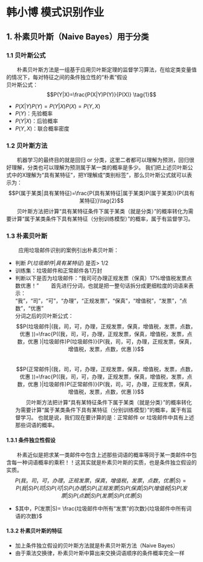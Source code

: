 # 韩小博 模式识别作业
## 1. 朴素贝叶斯（Naive Bayes）用于分类
### 1.1 贝叶斯公式
&emsp;&emsp;朴素贝叶斯方法是一组基于应用贝叶斯定理的监督学习算法，在给定类变量值的情况下，每对特征之间的条件独立性的“朴素”假设  
贝叶斯公式： 
 $$P(Y|X)=\frac{P(X|Y)P(Y)}{P(X)} \tag{1}$$
- $P(X|Y)P(Y)=P(Y|X)P(X)=P(Y,X)$  
- $P(Y)$：先验概率  
- $P(Y|X)$：后验概率 
- $P(Y,X)$：联合概率密度  
### 1.2 贝叶斯方法 
&emsp;&emsp;机器学习的最终目的就是回归 or 分类，这里二者都可以理解为预测，回归很好理解，分类也可以理解为预测属于某一类的概率是多少。 我们把上述贝叶斯公式中的X理解为“具有某特征”，把Y理解成“类别标签”，那么贝叶斯公式就可以表示为：
$$P(属于某类|具有某特征)=\frac{P(具有某特征|属于某类)P(属于某类)}{P(具有某特征)}\tag{2}$$
&emsp;&emsp;贝叶斯方法把计算“具有某特征条件下属于某类（就是分类）”的概率转化为需要计算“属于某类条件下具有某特征（分别训练模型）”的概率，属于有监督学习。
### 1.3 朴素贝叶斯
&emsp;&emsp; 应用垃圾邮件识别的案例引出朴素贝叶斯： 
- 判断 $P(垃圾邮件|具有某特征)$ 是否> $1/2$
- 训练集：垃圾邮件和正常邮件各1万封
- 判断以下是否为垃圾邮件：“我司可办理正规发票（保真）17%增值税发票点数优惠！”
&emsp;&emsp;首先进行分词，也就是把一整句话拆分成更细粒度的词语来表示：  
“我”，“司”，“可”，“办理”，“正规发票”，“保真”，“增值税”，“发票”，“点数”，“优惠”  
分词之后的贝叶斯公式：  
$$P(垃圾邮件|(我，司，可，办理，正规发票，保真，增值税，发票，点数，优惠 ))=\frac{P((我，司，可，办理，正规发票，保真，增值税，发票，点数，优惠 )|垃圾邮件)P(垃圾邮件)}{P(我，司，可，办理，正规发票，保真，增值税，发票，点数，优惠 )}$$  
$$P(正常邮件|(我，司，可，办理，正规发票，保真，增值税，发票，点数，优惠 ))=\frac{P((我，司，可，办理，正规发票，保真，增值税，发票，点数，优惠 )|垃圾邮件)P(正常邮件)}{P(我，司，可，办理，正规发票，保真，增值税，发票，点数，优惠 )}$$
&emsp;&emsp;贝叶斯方法把计算“具有某特征条件下属于某类（就是分类）”的概率转化为需要计算“属于某类条件下具有某特征（分别训练模型）”的概率，属于有监督学习。 也就是说，我们现在要计算的是：正常邮件 or 垃圾邮件中具有上述那些词语的概率。
#### 1.3.1 条件独立性假设
&emsp;&emsp;朴素近似是把求某一类邮件中包含上述那些词语的概率等同于某一类邮件中包含每一种词语概率的乘积！！这其实就是朴素贝叶斯的实质，也是条件独立假设的实质。
$$P(我，司，可，办理，正规发票，保真，增值税，发票，点数，优惠|S)=P(我|S)P(司|S)P(可|S)P(办理|S)P(正规发票|S)P(保真|S)P(增值税|S)P(发票|S)P(点数|S)P(发票|S)P(优惠|S)$$
- $其中，P(发票|S)= \frac{垃圾邮件中所有“发票”的次数}{垃圾邮件中所有词语的次数}$
#### 1.3.2 朴素贝叶斯的特征
- 加上条件独立假设的贝叶斯方法就是朴素贝叶斯方法（Naive Bayes）  
- 由于乘法交换律，朴素贝叶斯中算出来交换词语顺序的条件概率完全一样

